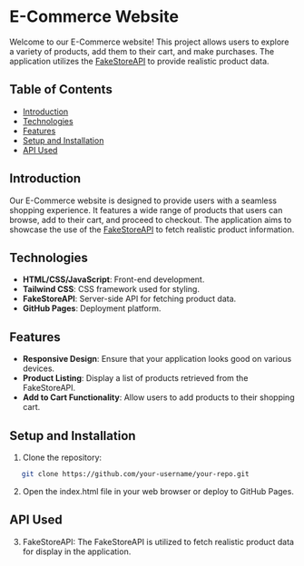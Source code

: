 # E-Commerce Website

Welcome to our E-Commerce website! This project allows users to explore a variety of products, add them to their cart, and make purchases. The application utilizes the [FakeStoreAPI](https://fakestoreapi.com/) to provide realistic product data.

## Table of Contents

- [Introduction](#introduction)
- [Technologies](#technologies)
- [Features](#features)
- [Setup and Installation](#setup-and-installation)
- [API Used](#api-used)

## Introduction

Our E-Commerce website is designed to provide users with a seamless shopping experience. It features a wide range of products that users can browse, add to their cart, and proceed to checkout. The application aims to showcase the use of the [FakeStoreAPI](https://fakestoreapi.com/) to fetch realistic product information.

## Technologies

- **HTML/CSS/JavaScript**: Front-end development.
- **Tailwind CSS**: CSS framework used for styling.
- **FakeStoreAPI**: Server-side API for fetching product data.
- **GitHub Pages**: Deployment platform.

## Features

- **Responsive Design**: Ensure that your application looks good on various devices.
- **Product Listing**: Display a list of products retrieved from the FakeStoreAPI.
- **Add to Cart Functionality**: Allow users to add products to their shopping cart.

## Setup and Installation

1. Clone the repository:

```bash
   git clone https://github.com/your-username/your-repo.git
```

2. Open the index.html file in your web browser or deploy to GitHub Pages.

## API Used
3. FakeStoreAPI: The FakeStoreAPI is utilized to fetch realistic product data for display in the application.

